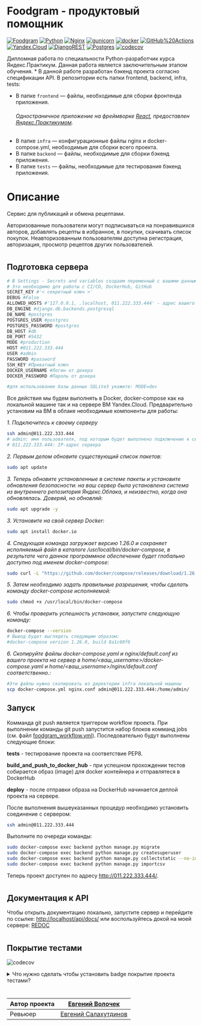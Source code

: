 # Foodgram - продуктовый помощник
[![Foodgram](https://github.com/evgvol/foodgram-project-react/actions/workflows/foodgram_workflow.yml/badge.svg)](https://github.com/evgvol//foodgram-project-react/actions/workflows/foodgram_workflow.yml)
[![Python](https://img.shields.io/badge/-Python-464646?style=flat-square&logo=Python)](https://www.python.org/)
[![Nginx](https://img.shields.io/badge/-NGINX-464646?style=flat-square&logo=NGINX)](https://nginx.org/ru/)
[![gunicorn](https://img.shields.io/badge/-gunicorn-464646?style=flat-square&logo=gunicorn)](https://gunicorn.org/)
[![docker](https://img.shields.io/badge/-Docker-464646?style=flat-square&logo=docker)](https://www.docker.com/)
[![GitHub%20Actions](https://img.shields.io/badge/-GitHub%20Actions-464646?style=flat-square&logo=GitHub%20actions)](https://github.com/features/actions)
[![Yandex.Cloud](https://img.shields.io/badge/-Yandex.Cloud-464646?style=flat-square&logo=Yandex.Cloud)](https://cloud.yandex.ru/)
[![DjangoREST](https://img.shields.io/badge/DJANGO-REST-ff1709?style=for-the-badge&logo=django&logoColor=white&color=ff1709&labelColor=gray)](https://www.django-rest-framework.org/)
[![Postgres](https://img.shields.io/badge/postgres-%23316192.svg?style=for-the-badge&logo=postgresql&logoColor=white)](https://www.postgresql.org/)
[![codecov](https://codecov.io/gh/EvgVol/foodgram-project-react/branch/master/graph/badge.svg?token=FKKAKXU90C)](https://codecov.io/gh/EvgVol/foodgram-project-react)

Дипломная работа по специальности Python-разработчик курса Яндекс.Практикум. Данная работа является заключительным этапом обучения. *
В данной работе разработан бэкенд проекта согласно спецификации API. В репозитории есть папки frontend, backend, infra, tests:
* В папке `frontend` — файлы, необходимые для сборки фронтенда приложения. 
  ###### Одностраничное приложение на фреймворке [React](https://ru.reactjs.org/), предоставлен [Яндекс.Практикумом](https://practicum.yandex.ru/). 
* В папке `infra` — конфигурационные файлы nginx и docker-compose.yml, необходимые для сборки всего проекта.
* В папке `backend` — файлы, необходимые для сборки бэкенд приложения.
* В папке `tests` — файлы, необходимые для тестирования бэкенд приложения.
 
# Описание
Cервис для публикаций и обмена рецептами.

Авторизованные пользователи могут подписываться на понравившихся авторов, добавлять рецепты в избранное, в покупки, скачивать список покупок. Неавторизованным пользователям доступна регистрация, авторизация, просмотр рецептов других пользователей.

#

## Подготовка сервера

```bash
# В Settings - Secrets and variables создаем переменный с вашими данными
# Это необходимо для работы с CI/CD, DockerHub, GitHub
SECRET_KEY #'< секретный ключ >'
DEBUG #False
ALLOWED_HOSTS #'127.0.0.1, .localhost, 011.222.333.444' - адрес вашего сервера
DB_ENGINE #django.db.backends.postgresql
DB_NAME #postgres
POSTGRES_USER #postgres
POSTGRES_PASSWORD #postgres
DB_HOST #db
DB_PORT #5432
MODE #production
HOST #011.222.333.444
USER #admin
PASSWORD #password
SSH_KEY #Приватный ключ
DOCKER_USERNAME #Логин от докера
DOCKER_PASSWORD #Пароль от докера

#для использование базы данных SQLite3 укажите: MODE=dev
```

Все действия мы будем выполнять в Docker, docker-compose как на локальной машине так и на сервере ВМ Yandex.Cloud.
Предварительно установим на ВМ в облаке необходимые компоненты для работы:

*1. Подключитесь к своему серверу*

```bash
ssh admin@011.222.333.444
# admin: имя пользователя, под которым будет выполнено подключение к серверу
# 011.222.333.444: IP-адрес сервера 
```

*2. Первым делом обновите существующий список пакетов:*
```bash
sudo apt update
```

*3. Теперь обновите установленные в системе пакеты и установите обновления безопасности: на ваш сервер была установлена система из внутреннего репозитория Яндекс.Облака, и неизвестно, когда она обновлялась. Доверяй, но обновляй:*
```bash
sudo apt upgrade -y
```

*3. Установите на свой сервер Docker:*
```bash
sudo apt install docker.io
```

*4. Следующая команда загружает версию 1.26.0 и сохраняет исполняемый файл в каталоге /usr/local/bin/docker-compose, в результате чего данное программное обеспечение будет глобально доступно под именем docker-compose:*
```bash
sudo curl -L "https://github.com/docker/compose/releases/download/1.26.0/docker-compose-$(uname -s)-$(uname -m)" -o /usr/local/bin/docker-compose
```

*5. Затем необходимо задать правильные разрешения, чтобы сделать команду docker-compose исполняемой:*
```bash
sudo chmod +x /usr/local/bin/docker-compose
```

*6. Чтобы проверить успешность установки, запустите следующую команду:*
```bash
docker-compose --version
# Вывод будет выглядеть следующим образом:
#docker-compose version 1.26.0, build 8a1c60f6
```

*6. Скопируйте файлы docker-compose.yaml и nginx/default.conf из вашего проекта на сервер в home/<ваш_username>/docker-compose.yaml и home/<ваш_username>/nginx/default.conf соответственно.:*
```bash
#Эти файлы нужно скопировать из директории infra локальной машины
scp docker-compose.yml nginx.conf admin@011.222.333.444:/home/admin/
```
## Запуск

Комманда git push является триггером workflow проекта. При выполнении команды git push запустится набор блоков комманд jobs (см. файл [foodgram_workflow.yml](https://github.com/evgvol/foodgram-project-react/actions/workflows/foodgram_workflow.yml)). Последовательно будут выполнены следующие блоки:

**tests** - тестирование проекта на соответствие PEP8.

**build_and_push_to_docker_hub** - при успешном прохождении тестов собирается образ (image) для docker контейнера и отправлятеся в DockerHub

**deploy** - после отправки образа на DockerHub начинается деплой проекта на сервере.

После выполнения вышеуказанных процедур необходимо установить соединение с сервером:

```bash
ssh admin@011.222.333.444
```

Выполните по очереди команды:

```bash
sudo docker-compose exec backend python manage.py migrate
sudo docker-compose exec backend python manage.py createsuperuser
sudo docker-compose exec backend python manage.py collectstatic --no-input
sudo docker-compose exec backend python manage.py importcsv
```

Теперь проект доступен по адресу http://011.222.333.444/. 

#

## Документация к API   
Чтобы открыть документацию локально, запустите сервер и перейдите по ссылке:
[http://localhost/api/docs/](http://localhost/api/docs/) или воспользуйтесь докой на моей сервере: [REDOC](http://130.193.41.225/api/docs/)

#  

## Покрытие тестами

![codecov](https://codecov.io/gh/EvgVol/foodgram-project-react/branch/master/graphs/sunburst.svg?token=FKKAKXU90C)


</b></details>
<details>
<summary>Что нужно сделать чтобы установить badge покрытие проекта тестами? </summary><br><b>

* #### 1. Регистрируйтесь на сервисе: [codecov.io](https://codecov.io)


* #### 2. Настраиваем интеграцию, добавляем шаг для отправки данных на сервис
  #### Добавляем в секреты данного репозитория CODECOV_TOKEN
  #### Ниже указан код который неободимо добавить в foodgram_workflow.yml (более полный пример см. [здесь](https://github.com/codecov/codecov-action#usage)):
```bash
    - name: Upload coverage reports to Codecov
      uses: codecov/codecov-action@v2
      with:
        token: ${{ secrets.CODECOV_TOKEN }}
        files: ./coverage.xml
        flags: pytest
        name: foodgram-pytest-cov
        env_vars: OS,PYTHON
        fail_ci_if_error: true
        verbose: true
```

* #### 3. Как только сделаете pull request, можно получить анализ покрытия тестами на сервисе [codecov.io](https://codecov.io)


</b></details>



#            


|Автор проекта|[Евгений Волочек](https://github.com/EvgVol)|
|---|---|
|Ревьюер|[Евгений Салахутдинов](https://github.com/EugeneSal)|
